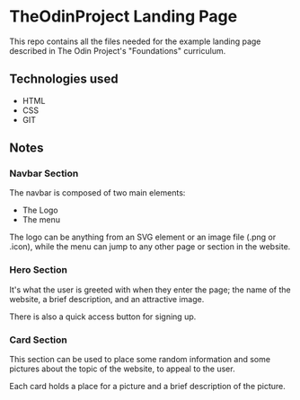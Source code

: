 # TheOdinProject Landing Page

This repo contains all the files needed for the example landing page described in The Odin Project's "Foundations" curriculum. 

## Technologies used

- HTML
- CSS
- GIT 

## Notes

### Navbar Section

The navbar is composed of two main elements:
- The Logo
- The menu

The logo can be anything from an SVG element or an image file (.png or .icon), while the menu can jump to any other page or section in the website.


### Hero Section

It's what the user is greeted with when they enter the page; the name of the website, a brief description, and an attractive image.

There is also a quick access button for signing up.


### Card Section

This section can be used to place some random information and some pictures about the topic of the website, to appeal to the user.

Each card holds a place for a picture and a brief description of the picture.
